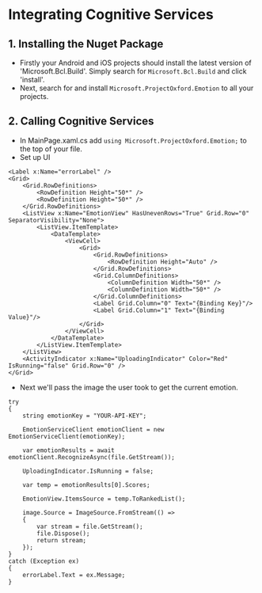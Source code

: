# Integrating Cognitive Services 

## 1. Installing the Nuget Package

* Firstly your Android and iOS projects should install the latest version of 'Microsoft.Bcl.Build'. Simply search for ```Microsoft.Bcl.Build``` and click 'install'.
* Next, search for and install ```Microsoft.ProjectOxford.Emotion``` to all your projects.

## 2. Calling Cognitive Services

* In MainPage.xaml.cs add ```using Microsoft.ProjectOxford.Emotion;``` to the top of your file.
* Set up UI

```
<Label x:Name="errorLabel" />
<Grid>
	<Grid.RowDefinitions>
		<RowDefinition Height="50*" />
		<RowDefinition Height="50*" />
	</Grid.RowDefinitions>
	<ListView x:Name="EmotionView" HasUnevenRows="True" Grid.Row="0" SeparatorVisibility="None">
		<ListView.ItemTemplate>
			<DataTemplate>
				<ViewCell>
					<Grid>
						<Grid.RowDefinitions>
							<RowDefinition Height="Auto" />
                        </Grid.RowDefinitions>
                        <Grid.ColumnDefinitions>
							<ColumnDefinition Width="50*" />
                            <ColumnDefinition Width="50*" />
                        </Grid.ColumnDefinitions>
                        <Label Grid.Column="0" Text="{Binding Key}"/>
			            <Label Grid.Column="1" Text="{Binding Value}"/>
                    </Grid>
                </ViewCell>
            </DataTemplate>
        </ListView.ItemTemplate>
	</ListView>
	<ActivityIndicator x:Name="UploadingIndicator" Color="Red" IsRunning="false" Grid.Row="0" />
</Grid>
```

* Next we'll pass the image the user took to get the current emotion.

```
try
{
	string emotionKey = "YOUR-API-KEY";
	
	EmotionServiceClient emotionClient = new EmotionServiceClient(emotionKey);

	var emotionResults = await emotionClient.RecognizeAsync(file.GetStream());

	UploadingIndicator.IsRunning = false;

	var temp = emotionResults[0].Scores;

	EmotionView.ItemsSource = temp.ToRankedList();

	image.Source = ImageSource.FromStream(() =>
    {
		var stream = file.GetStream();
		file.Dispose();
		return stream;
	});
}
catch (Exception ex)
{
	errorLabel.Text = ex.Message;
}			
```